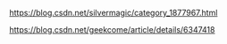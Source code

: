 https://blog.csdn.net/silvermagic/category_1877967.html

https://blog.csdn.net/geekcome/article/details/6347418
